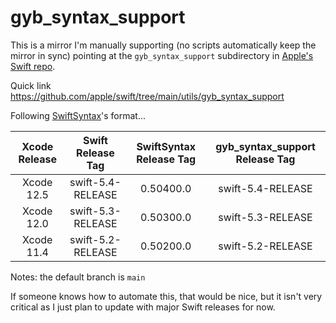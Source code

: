 # gyb_syntax_support

This is a mirror I'm manually supporting (no scripts automatically keep the mirror in sync) pointing at the `gyb_syntax_support` subdirectory in [Apple's Swift repo](https://github.com/apple/swift).

Quick link https://github.com/apple/swift/tree/main/utils/gyb_syntax_support

Following [SwiftSyntax](https://github.com/apple/swift-syntax/)'s format...

| Xcode Release | Swift Release Tag | SwiftSyntax Release Tag  | gyb_syntax_support Release Tag  |
|:-------------------:|:-------------------:|:-------------------------:|:-------------------------:|
| Xcode 12.5   | swift-5.4-RELEASE   | 0.50400.0 | swift-5.4-RELEASE |
| Xcode 12.0   | swift-5.3-RELEASE   | 0.50300.0 | swift-5.3-RELEASE |
| Xcode 11.4   | swift-5.2-RELEASE   | 0.50200.0 | swift-5.2-RELEASE |


Notes: the default branch is `main`

If someone knows how to automate this, that would be nice, but it isn't very critical as I just plan to update with major Swift releases for now.